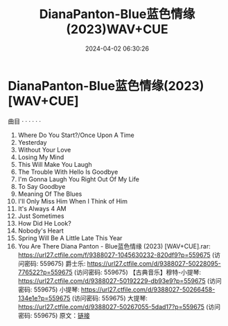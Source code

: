 ﻿---
title: DianaPanton-Blue蓝色情缘(2023)WAV+CUE
date: 2024-04-02 06:30:26
categories: 外语音乐
tags: 外语音乐
---
# DianaPanton-Blue蓝色情缘(2023)[WAV+CUE]

曲目
· · · · · ·
01. Where Do You Start?/Once Upon A Time
02. Yesterday
03. Without Your Love
04. Losing My Mind
05. This Will Make You Laugh
06. The Trouble With Hello Is Goodbye
07. I'm Gonna Laugh You Right Out Of My Life
08. To Say Goodbye
09. Meaning Of The Blues
10. I'll Only Miss Him When I Think of Him
11. It's Always 4 AM
12. Just Sometimes
13. How Did He Look?
14. Nobody's Heart
15. Spring Will Be A Little Late This Year
16. You Are There
Diana Panton - Blue蓝色情缘 (2023) [WAV+CUE].rar: https://url27.ctfile.com/f/9388027-1045630232-820df9?p=559675
(访问密码: 559675)
爵士乐: https://url27.ctfile.com/d/9388027-50228095-776522?p=559675
(访问密码: 559675)
【古典音乐】穆特-小提琴: https://url27.ctfile.com/d/9388027-50192229-db93e9?p=559675
(访问密码: 559675)
小提琴: https://url27.ctfile.com/d/9388027-50266458-134e1e?p=559675
(访问密码: 559675)
大提琴: https://url27.ctfile.com/d/9388027-50267055-5dad17?p=559675
(访问密码: 559675)
原文：[链接](https://blog.sina.com.cn/s/blog_1647c7e76010314y2.html)